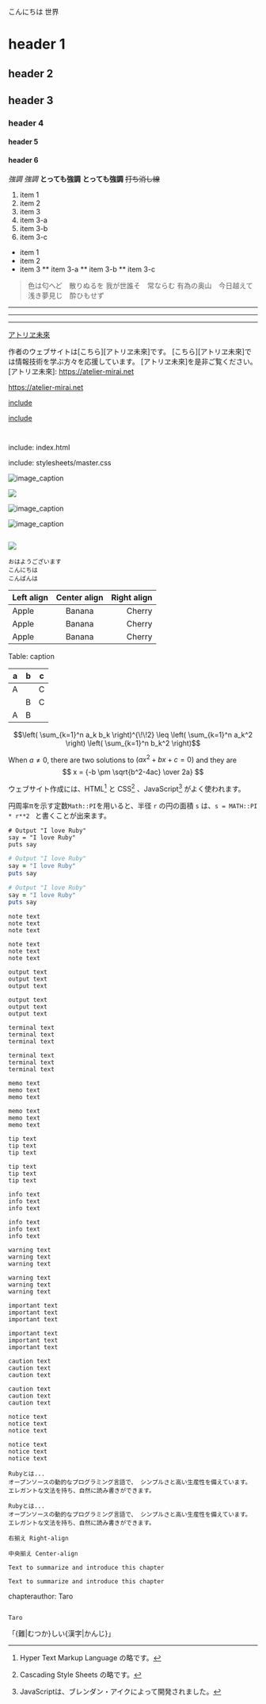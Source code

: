 こんにちは 世界

# header 1
## header 2
## header 3
### header 4
#### header 5
#### header 6

*強調*
_強調_
**とっても強調**
__とっても強調__
~~打ち消し線~~

1. item 1
1. item 2
1. item 3
  1. item 3-a
  1. item 3-b
  1. item 3-c

* item 1
* item 2
* item 3
** item 3-a
** item 3-b
** item 3-c

> 色は匂へど　散りぬるを
> 我が世誰そ　常ならむ
> 有為の奥山　今日越えて
> 浅き夢見じ　酔ひもせず

***
- - -
____________

[アトリヱ未來](https://atelier-mirai.net)

作者のウェブサイトは[こちら][アトリヱ未來]です。
[こちら][アトリヱ未來]では情報技術を学ぶ方々を応援しています。
[アトリヱ未來]を是非ご覧ください。
[アトリヱ未來]: https://atelier-mirai.net

https://atelier-mirai.net

[include](index.html)

[include](stylesheets/master.css)


``` include:index.html
```

``` include:stylesheets/master.css
```

include: index.html

include: stylesheets/master.css

![image_caption](image.jpg)

![](image.jpg)

![image_caption](image.jpg?width=50mm)

![image_caption](image.jpg?width=50%&border=on)

``` image:image.jpg?width=50%&border=on&caption=image_captiondayo
```

![](image.jpg?side=L&sep=7mm&width=30mm&boxwidth=40mm&border=on&content=おはようございます)

``` sideimage:image.jpg?side=L&sep=7mm&width=30mm&boxwidth=40mm&border=on
おはようございます
こんにちは
こんばんは
```

| Left align | Center align | Right align |
|:-----------|:------------:|------------:|
| Apple      | Banana       | Cherry      |
| Apple      | Banana       | Cherry      |
| Apple      | Banana       | Cherry      |

Table: caption

| a | b | c |
|---|---|---|
| A |   | C |
|   | B | C |
| A | B |   |


``` math
\left( \sum_{k=1}^n a_k b_k \right)^{\!\!2} \leq
\left( \sum_{k=1}^n a_k^2 \right) \left( \sum_{k=1}^n b_k^2 \right)
```

When $a \ne 0$, there are two solutions to $(ax^2 + bx + c = 0)$ and they are
$$ x = {-b \pm \sqrt{b^2-4ac} \over 2a} $$

ウェブサイト作成には、HTML[^html] と CSS[^css] 、JavaScript[^js] がよく使われます。

[^html]: Hyper Text Markup Language の略です。
[^css]: Cascading Style Sheets の略です。
[^js]: JavaScriptは、ブレンダン・アイクによって開発されました。

円周率πを示す定数`Math::PI`を用いると、半径 `r` の円の面積 `s` は、`s = MATH::PI * r**2 ` と書くことが出来ます。

```
# Output "I love Ruby"
say = "I love Ruby"
puts say
```

``` ruby
# Output "I love Ruby"
say = "I love Ruby"
puts say
```

``` ruby:ruby.rb
# Output "I love Ruby"
say = "I love Ruby"
puts say
```

``` note
note text
note text
note text
```

``` note:note_caption
note text
note text
note text
```

``` output
output text
output text
output text
```

``` output:output_caption
output text
output text
output text
```

``` terminal
terminal text
terminal text
terminal text
```

``` terminal:terminal_caption
terminal text
terminal text
terminal text
```

``` memo
memo text
memo text
memo text
```

``` memo:memo_caption
memo text
memo text
memo text
```

``` tip
tip text
tip text
tip text
```

``` tip:tip_caption
tip text
tip text
tip text
```

``` info
info text
info text
info text
```

``` info:info_caption
info text
info text
info text
```

``` warning
warning text
warning text
warning text
```

``` warning:warning_caption
warning text
warning text
warning text
```

``` important
important text
important text
important text
```

``` important:important_caption
important text
important text
important text
```

``` caution
caution text
caution text
caution text
```

``` caution:caution_caption
caution text
caution text
caution text
```

``` notice
notice text
notice text
notice text
```

``` notice:notice_caption
notice text
notice text
notice text
```

``` column
Rubyとは...
オープンソースの動的なプログラミング言語で、 シンプルさと高い生産性を備えています。 エレガントな文法を持ち、自然に読み書きができます。
```

``` column:Rubyのご紹介
Rubyとは...
オープンソースの動的なプログラミング言語で、 シンプルさと高い生産性を備えています。 エレガントな文法を持ち、自然に読み書きができます。
```

``` flushright
右揃え Right-align
```

``` centering
中央揃え Center-align
```

``` abstract
Text to summarize and introduce this chapter
```

``` abstract:toc=off
Text to summarize and introduce this chapter
```

chapterauthor: Taro

``` chapterauthor:Taro
```

``` chapterauthor
Taro
```

「{難|むつか}しい{漢字|かんじ}」
